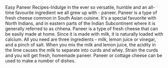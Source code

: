 
Easy Paneer Recipes-Indulge in the ever so versatile, humble and an all-time favourite ingredient we all grew up with - paneer. Paneer is a type of fresh cheese common in South Asian cuisine. It's a special favuorite with North Indians, and in eastern parts of the Indian Subcontinent where it is generally referred to as chhena. Paneer is a type of fresh cheese that can be easily made at home. Since it is made with milk, it is naturally loaded with calcium. All you need are three ingredients - milk, lemon juice or vinegar, and a pinch of salt. When you mix the milk and lemon juice, the acidity in the lime causes the milk to separate into curds and whey. Strain the curds and you will get fresh, homemade paneer. Paneer or cottage cheese can be used to make a number of dishes.